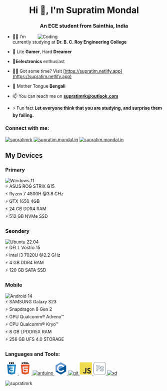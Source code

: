 <!-- ![MasterHead](https://1.bp.blogspot.com/-7A4WynwLsMw/XbBpCXG8fHI/AAAAAAAAMt4/uOa1bpLskYgrwGbllhSu2SDj_Mig8SXJQCLcBGAsYHQ/s1600/2000_600px.gif) -->
<h1 align="center">Hi 👋, I'm Supratim Mondal</h1>
<h3 align="center">An ECE student from Sainthia, India</h3>
<img align="right" alt="Coding" width="400" src="https://i.pinimg.com/originals/8b/35/fe/8b35fef55fba1a201c9c7a11d3ec3d64.gif">

- 🧑‍🎓 I’m currently studying at **Dr. B. C. Roy Engineering College**

- 🌱 Lite **Gamer**, Hard **Dreamer** 

- 🤝**Eelectronics** enthusiast

- 👨‍💻 Got some time? Visit [https://supratim.netlify.app](https://supratim.netlify.app)

- 💬 Mother Tongue **Bengali**

- 📫 You can reach me on **supratimrk@outlook.com**

- ⚡ Fun fact **Let everyone think that you are studying, and surprise them by failing.**

<h3 align="left">Connect with me:</h3>
<p align="left">
<a href="https://twitter.com/supratimrk" target="blank"><img align="center" src="https://raw.githubusercontent.com/rahuldkjain/github-profile-readme-generator/master/src/images/icons/Social/twitter.svg" alt="supratimrk" height="30" width="40" /></a>
<a href="https://fb.com/supratim.mondal.in" target="blank"><img align="center" src="https://raw.githubusercontent.com/rahuldkjain/github-profile-readme-generator/master/src/images/icons/Social/facebook.svg" alt="supratim.mondal.in" height="30" width="40" /></a>
<a href="https://instagram.com/supratim.mondal.in" target="blank"><img align="center" src="https://raw.githubusercontent.com/rahuldkjain/github-profile-readme-generator/master/src/images/icons/Social/instagram.svg" alt="supratim.mondal.in" height="30" width="40" /></a>
</p>

<h2 align="left">My Devices</h2>
<h3 align="left">Primary</h3>
<p align="left">
<img src="https://img.shields.io/badge/Windows%2011-00adef?style=flat-square&logo=windows&logoColor=ffffff" alt="Windows 11"/> <br>
&#9889; ASUS ROG STRIX G15 <br>
&#9889; Ryzen 7 4800H @3.8 GHz<br>
&#9889; GTX 1650 4GB<br>
&#9889; 24 GB DDR4 RAM<br>
&#9889; 512 GB NVMe SSD<br>

<h3 align="left">Seondery</h3>
<p align="left">
<img src="https://img.shields.io/badge/Ubuntu%2022.04-dd4814?style=flat-square&logo=ubuntu&logoColor=ffffff" alt="Ubuntu 22.04" /><br>
&#9889; DELL Vostro 15<br>
&#9889; intel i3 7020U @2.2 GHz<br>
&#9889; 4 GB DDR4 RAM<br>
&#9889; 120 GB SATA SSD<br>

<h3 align="left">Mobile</h3>
<p align="left">
<img src="https://img.shields.io/badge/Android%2014-3ddc84?style=flat-square&logo=android&logoColor=ffffff" alt="Android 14" /><br>
&#9889; SAMSUNG Galaxy S23<br>
&#9889; Snapdragon 8 Gen 2<br>
&#9889; GPU Qualcomm® Adreno™<BR>
&#9889; CPU Qualcomm® Kryo™<br>
&#9889; 8 GB LPDDR5X RAM<br>
&#9889; 256 GB UFS 4.0 STORAGE<br>

<h3 align="left">Languages and Tools:</h3>
<p align="left"> <a href="https://www.w3schools.com/css/" target="_blank" rel="noreferrer"> <img src="https://raw.githubusercontent.com/devicons/devicon/master/icons/css3/css3-original-wordmark.svg" alt="css3" width="40" height="40"/> </a> <a href="https://www.w3.org/html/" target="_blank" rel="noreferrer"> <img src="https://raw.githubusercontent.com/devicons/devicon/master/icons/html5/html5-original-wordmark.svg" alt="html5" width="40" height="40"/> </a> <a href="https://www.arduino.cc/" target="_blank" rel="noreferrer"> <img src="https://cdn.worldvectorlogo.com/logos/arduino-1.svg" alt="arduino" width="40" height="40"/> </a> <a href="https://www.cprogramming.com/" target="_blank" rel="noreferrer"> <img src="https://raw.githubusercontent.com/devicons/devicon/master/icons/c/c-original.svg" alt="c" width="40" height="40"/> </a> <a href="https://git-scm.com/" target="_blank" rel="noreferrer"> <img src="https://www.vectorlogo.zone/logos/git-scm/git-scm-icon.svg" alt="git" width="40" height="40"/> </a> <a href="https://developer.mozilla.org/en-US/docs/Web/JavaScript" target="_blank" rel="noreferrer"> <img src="https://raw.githubusercontent.com/devicons/devicon/master/icons/javascript/javascript-original.svg" alt="javascript" width="40" height="40"/> <a href="https://www.photoshop.com/en" target="_blank" rel="noreferrer"> <img src="https://raw.githubusercontent.com/devicons/devicon/master/icons/photoshop/photoshop-line.svg" alt="photoshop" width="40" height="40"/> </a> <a href="https://www.adobe.com/products/xd.html" target="_blank" rel="noreferrer"> <img src="https://cdn.worldvectorlogo.com/logos/adobe-xd.svg" alt="xd" width="40" height="40"/> </a> </p>

<p><img align="center" src="https://github-readme-stats.vercel.app/api/top-langs?username=supratimrk&show_icons=true&locale=en&layout=compact" alt="supratimrk" /></p>
